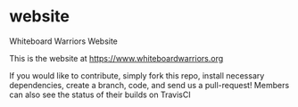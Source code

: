 # website
Whiteboard Warriors Website

This is the website at https://www.whiteboardwarriors.org

If you would like to contribute, simply fork this repo, install necessary dependencies, create a branch, code, and send us a pull-request! Members can also see the status of their builds on TravisCI

